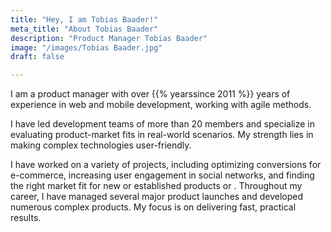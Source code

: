 ```yaml
---
title: "Hey, I am Tobias Baader!"
meta_title: "About Tobias Baader"
description: "Product Manager Tobias Baader"
image: "/images/Tobias Baader.jpg"
draft: false

---
```


I am a product manager with over {{% yearssince 2011 %}} years of experience in web and mobile development, working with agile methods.

I have led development teams of more than 20 members and specialize in evaluating product-market fits in real-world scenarios. My strength lies in making complex technologies user-friendly.

I have worked on a variety of projects, including optimizing conversions for e-commerce, increasing user engagement in social networks, and finding the right market fit for new or established products or . Throughout my career, I have managed several major product launches and developed numerous complex products. My focus is on delivering fast, practical results.